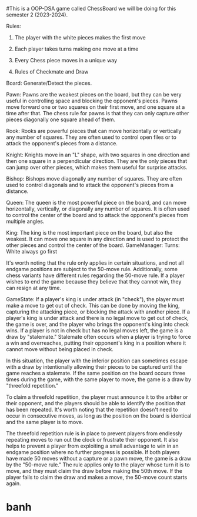 #This is a OOP-DSA game called ChessBoard we will be doing for this semester 2 (2023-2024).

Rules:
1. The player with the white pieces makes the first move

2. Each player takes turns making one move at a time

3. Every Chess piece moves in a unique way

4. Rules of Checkmate and Draw



Board: Generate/Detect the pieces. 

Pawn: Pawns are the weakest pieces on the board, but they can be very useful in controlling space and blocking the opponent's pieces. Pawns move forward one or two squares on their first move, and one square at a time after that. The chess rule for pawns is that they can only capture other pieces diagonally one square ahead of them.

Rook: Rooks are powerful pieces that can move horizontally or vertically any number of squares. They are often used to control open files or to attack the opponent's pieces from a distance.

Knight: Knights move in an "L" shape, with two squares in one direction and then one square in a perpendicular direction. They are the only pieces that can jump over other pieces, which makes them useful for surprise attacks.

Bishop: Bishops move diagonally any number of squares. They are often used to control diagonals and to attack the opponent's pieces from a distance.

Queen: The queen is the most powerful piece on the board, and can move horizontally, vertically, or diagonally any number of squares. It is often used to control the center of the board and to attack the opponent's pieces from multiple angles.

King: The king is the most important piece on the board, but also the weakest. It can move one square in any direction and is used to protect the other pieces and control the center of the board.
GameManager:
Turns: White always go first

It's worth noting that the rule only applies in certain situations, and not all endgame positions are subject to the 50-move rule. Additionally, some chess variants have different rules regarding the 50-move rule.
If a player wishes to end the game because they believe that they cannot win, they can resign at any time.

GameState:
If a player's king is under attack (in "check"), the player must make a move to get out of check. This can be done by moving the king, capturing the attacking piece, or blocking the attack with another piece.
If a player's king is under attack and there is no legal move to get out of check, the game is over, and the player who brings the opponent's king into check wins.
If a player is not in check but has no legal moves left, the game is a draw by "stalemate." Stalemate often occurs when a player is trying to force a win and overreaches, putting their opponent's king in a position where it cannot move without being placed in check.

In this situation, the player with the inferior position can sometimes escape with a draw by intentionally allowing their pieces to be captured until the game reaches a stalemate.
If the same position on the board occurs three times during the game, with the same player to move, the game is a draw by "threefold repetition."

To claim a threefold repetition, the player must announce it to the arbiter or their opponent, and the players should be able to identify the position that has been repeated. It's worth noting that the repetition doesn't need to occur in consecutive moves, as long as the position on the board is identical and the same player is to move.

The threefold repetition rule is in place to prevent players from endlessly repeating moves to run out the clock or frustrate their opponent. It also helps to prevent a player from exploiting a small advantage to win in an endgame position where no further progress is possible.
If both players have made 50 moves without a capture or a pawn move, the game is a draw by the "50-move rule." The rule applies only to the player whose turn it is to move, and they must claim the draw before making the 50th move. If the player fails to claim the draw and makes a move, the 50-move count starts again.


# banh
